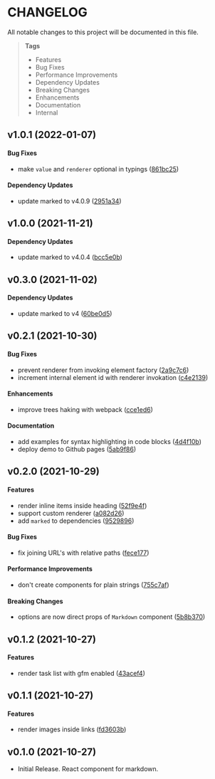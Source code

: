 # CHANGELOG

All notable changes to this project will be documented in this file.

> **Tags**
>
> - Features
> - Bug Fixes
> - Performance Improvements
> - Dependency Updates
> - Breaking Changes
> - Enhancements
> - Documentation
> - Internal

## v1.0.1 (2022-01-07)

#### Bug Fixes

- make `value` and `renderer` optional in typings ([861bc25](https://github.com/sibiraj-s/marked-react/commit/861bc25))

#### Dependency Updates

- update marked to v4.0.9 ([2951a34](https://github.com/sibiraj-s/marked-react/commit/2951a34))

## v1.0.0 (2021-11-21)

#### Dependency Updates

- update marked to v4.0.4 ([bcc5e0b](https://github.com/sibiraj-s/marked-react/commit/bcc5e0b))

## v0.3.0 (2021-11-02)

#### Dependency Updates

- update marked to v4 ([60be0d5](https://github.com/sibiraj-s/marked-react/commit/60be0d5))

## v0.2.1 (2021-10-30)

#### Bug Fixes

- prevent renderer from invoking element factory ([2a9c7c6](https://github.com/sibiraj-s/marked-react/commit/2a9c7c6))
- increment internal element id with renderer invokation ([c4e2139](https://github.com/sibiraj-s/marked-react/commit/c4e2139))

#### Enhancements

- improve trees haking with webpack ([cce1ed6](https://github.com/sibiraj-s/marked-react/commit/cce1ed6))

#### Documentation

- add examples for syntax highlighting in code blocks ([4d4f10b](https://github.com/sibiraj-s/marked-react/commit/4d4f10b))
- deploy demo to Github pages ([5ab9f86](https://github.com/sibiraj-s/marked-react/commit/5ab9f86))

## v0.2.0 (2021-10-29)

#### Features

- render inline items inside heading ([52f9e4f](https://github.com/sibiraj-s/marked-react/commit/52f9e4f))
- support custom renderer ([a082d26](https://github.com/sibiraj-s/marked-react/commit/a082d26))
- add `marked` to dependencies ([9529896](https://github.com/sibiraj-s/marked-react/commit/9529896))

#### Bug Fixes

- fix joining URL's with relative paths ([fece177](https://github.com/sibiraj-s/marked-react/commit/fece177))

#### Performance Improvements

- don't create components for plain strings ([755c7af](https://github.com/sibiraj-s/marked-react/commit/755c7af))

#### Breaking Changes

- options are now direct props of `Markdown` component ([5b8b370](https://github.com/sibiraj-s/marked-react/commit/5b8b370))

## v0.1.2 (2021-10-27)

#### Features

- render task list with gfm enabled ([43acef4](https://github.com/sibiraj-s/marked-react/commit/43acef4))

## v0.1.1 (2021-10-27)

#### Features

- render images inside links ([fd3603b](https://github.com/sibiraj-s/marked-react/commit/fd3603b))

## v0.1.0 (2021-10-27)

- Initial Release. React component for markdown.
